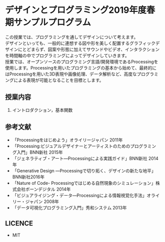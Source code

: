 # デザインとプログラミング2019年度春期サンプルプログラム
この授業では、プログラミングを通してデザインについて考えます。  
デザインといっても、一般的に連想する図や形を美しく配置するグラフィックデザインにとどまらず、図案や形態に加えてサウンドやビデオ、インタラクションを時間軸の中でプログラミングによってデザインしていきます。  
授業では、オープンソースのプログラミング言語/開発環境であるProcessingを使用します。Processingを用いたプログラミングの基本から始めて、最終的にはProcessingを用いた3D表現や画像処理、データ解析など、高度なプログラミングによる表現が可能となることを目標とします。

## 授業内容
1. イントロダクション，基本関数

## 参考文献
- 「Processingをはじめよう」オライリージャパン 2011年
- 「Processing:ビジュアルデザイナーとアーティストのためのプログラミング入門」BNN新社 2015年
- 「ジェネラティブ・アート―Processingによる実践ガイド」BNN新社 2014年
- 「Generative Design ―Processingで切り拓く、デザインの新たな地平」BNN新社2016年
- 「Nature of Code- Processingではじめる自然現象のシミュレーション」株式会社ボーンデジタル 2014年
- 「ビジュアライジング・データ―Processingによる情報視覚化手法」オライリー・ジャパン 2008年
- 「データ可視化プログラミング入門」秀和システム 2013年

## LICENCE
 - MIT

